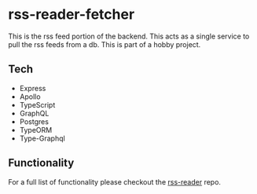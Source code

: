 # rss-reader-fetcher
This is the rss feed portion of the backend. This acts as a single service to pull the rss feeds from a db. This is part of a hobby project.

## Tech
- Express
- Apollo
- TypeScript
- GraphQL
- Postgres
- TypeORM
- Type-Graphql

## Functionality
For a full list of functionality please checkout the [rss-reader](https://github.com/ryanchew3/rss-reader) repo.
